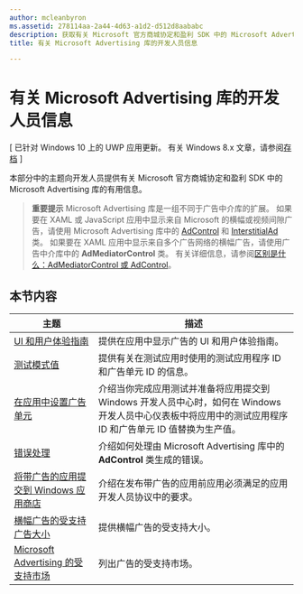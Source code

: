 ```yaml
---
author: mcleanbyron
ms.assetid: 278114aa-2a44-4d63-a1d2-d512d8aababc
description: 获取有关 Microsoft 官方商城协定和盈利 SDK 中的 Microsoft Advertising 库的一般开发人员信息。
title: 有关 Microsoft Advertising 库的开发人员信息

---
```


# 有关 Microsoft Advertising 库的开发人员信息


\[ 已针对 Windows 10 上的 UWP 应用更新。 有关 Windows 8.x 文章，请参阅[存档](http://go.microsoft.com/fwlink/p/?linkid=619132) \]

本部分中的主题向开发人员提供有关 Microsoft 官方商城协定和盈利 SDK 中的 Microsoft Advertising 库的有用信息。

  > **重要提示** Microsoft Advertising 库是一组不同于广告中介库的扩展。 如果要在 XAML 或 JavaScript 应用中显示来自 Microsoft 的横幅或视频间隙广告，请使用 Microsoft Advertising 库中的 [AdControl](https://msdn.microsoft.com/library/windows/apps/microsoft.advertising.winrt.ui.adcontrol.aspx) 和 [InterstitialAd](https://msdn.microsoft.com/library/windows/apps/microsoft.advertising.winrt.ui.interstitialad.aspx) 类。 如果要在 XAML 应用中显示来自多个广告网络的横幅广告，请使用广告中介库中的 **AdMediatorControl** 类。 有关详细信息，请参阅[区别是什么：AdMediatorControl 或 AdControl](what-is-the-difference-admediatorcontrol-or-adcontrol.md)。

## 本节内容

| 主题                                                                                                       | 描述                 |
|-------------------------------------------------------------------------------------------------------------|-----------------------------|
| [UI 和用户体验指南](ui-and-user-experience-guidelines.md) |  提供在应用中显示广告的 UI 和用户体验指南。  |
| [测试模式值](test-mode-values.md)        |  提供有关在测试应用时使用的测试应用程序 ID 和广告单元 ID 的信息。   |
| [在应用中设置广告单元](set-up-ad-units-in-your-app.md)      | 介绍当你完成应用测试并准备将应用提交到 Windows 开发人员中心时，如何在 Windows 开发人员中心仪表板中将应用中的测试应用程序 ID 和广告单元 ID 值替换为生产值。   |
| [错误处理](error-handling-with-advertising-libraries.md)                                    |  介绍如何处理由 Microsoft Advertising 库中的 **AdControl** 类生成的错误。   |
| [将带广告的应用提交到 Windows 应用商店](submit-an-app-with-ads-to-the-windows-store.md)                                    |  介绍在发布带广告的应用前应用必须满足的应用开发人员协议中的要求。   |
| [横幅广告的受支持广告大小](supported-ad-sizes-for-banner-ads.md)                                    |  提供横幅广告的受支持大小。   |
| [Microsoft Advertising 的受支持市场](supported-markets-for-microsoft-advertising.md)                                    |  列出广告的受支持市场。   |



 

 


<!--HONumber=May16_HO2-->


